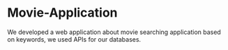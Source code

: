 # Movie-Application
We developed a web application about movie searching application based on keywords, we used APIs for our databases.
